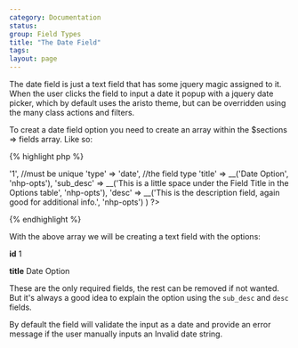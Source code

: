 ```yaml
---
category: Documentation
status:
group: Field Types
title: "The Date Field"
tags: 
layout: page
---
```


The date field is just a text field that has some jquery magic assigned to it. When the user clicks the field to input a date it popup with a jquery date picker, which by default uses the aristo theme, but can be overridden using the many class actions and filters.

To creat a date field option you need to create an array within the $sections => fields array. Like so:

{% highlight php %}
<?php
array(
    'id' => '1', //must be unique
    'type' => 'date', //the field type
    'title' => __('Date Option', 'nhp-opts'),
    'sub_desc' => __('This is a little space under the Field Title in the Options table', 'nhp-opts'),
    'desc' => __('This is the description field, again good for additional info.', 'nhp-opts')
    )
?>
{% endhighlight %}

With the above array we will be creating a text field with the options:

**id** 1

**title** Date Option

These are the only required fields, the rest can be removed if not wanted. But it's always a good idea to explain the option using the ```sub_desc``` and ```desc``` fields.

By default the field will validate the input as a date and provide an error message if the user manually inputs an Invalid date string.

